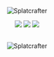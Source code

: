 <p align="center"> <img src="https://komarev.com/ghpvc/?username=Splatcrafter&style=flat-square" alt="Splatcrafter" /> </p>

<p align="center">
  <img src = "https://github-readme-stats.vercel.app/api?username=Splatcrafter&show_icons=true&count_private=true&theme=algolia&hide_border=true&hide=issues&bg_color=00000000">
  <img src = "https://github-readme-stats.vercel.app/api/top-langs/?username=Splatcrafter&layout=compact&hide_border=true&theme=algolia&bg_color=00000000&langs_count=6&count_private=true">

  <img src = "https://github-readme-streak-stats.herokuapp.com?user=Splatcrafter&theme=algolia&hide_border=true&background=FFFFFF00&count_private=true">
  <br>
  <br>
</p>

<p align="center"> <img src="https://activity-graph.herokuapp.com/graph?username=Splatcrafter&theme=react-dark" alt="Splatcrafter" /> </p>
